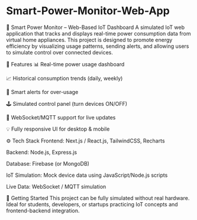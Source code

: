 # Smart-Power-Monitor-Web-App

🔌 Smart Power Monitor – Web-Based IoT Dashboard
A simulated IoT web application that tracks and displays real-time power consumption data from virtual home appliances. This project is designed to promote energy efficiency by visualizing usage patterns, sending alerts, and allowing users to simulate control over connected devices.

🧠 Features
📊 Real-time power usage dashboard

📈 Historical consumption trends (daily, weekly)

🔔 Smart alerts for over-usage

🕹️ Simulated control panel (turn devices ON/OFF)

💬 WebSocket/MQTT support for live updates

💡 Fully responsive UI for desktop & mobile

⚙️ Tech Stack
Frontend: Next.js / React.js, TailwindCSS, Recharts

Backend: Node.js, Express.js

Database: Firebase (or MongoDB)

IoT Simulation: Mock device data using JavaScript/Node.js scripts

Live Data: WebSocket / MQTT simulation

🚀 Getting Started
This project can be fully simulated without real hardware. Ideal for students, developers, or startups practicing IoT concepts and frontend-backend integration.
